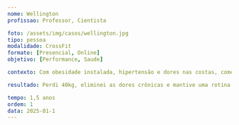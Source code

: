 ```yaml
---
nome: Wellington
profissao: Professor, Cientista

foto: /assets/img/casos/wellington.jpg
tipo: pessoa
modalidade: CrossFit
formato: [Presencial, Online]
objetivo: [Performance, Saude]

contexto: Com obesidade instalada, hipertensão e dores nas costas, comecei minha transformação e fui em busca de conhecimento.

resultado: Perdi 40kg, eliminei as dores crônicas e mantive uma rotina consistente de 5x por semana.

tempo: 1,5 anos
ordem: 1
data: 2025-01-1
---
```

